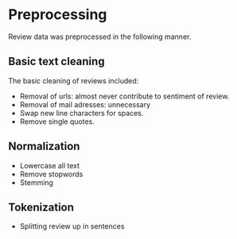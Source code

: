 # Preprocessing

Review data was preprocessed in the following manner.

## Basic text cleaning
The basic cleaning of reviews included:
- Removal of urls: almost never contribute to sentiment of review.
- Removal of mail adresses: unnecessary 
- Swap new line characters for spaces.
- Remove single quotes.

## Normalization
- Lowercase all text
- Remove stopwords
- Stemming

## Tokenization
- Splitting review up in sentences
